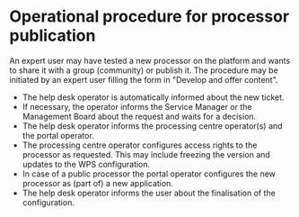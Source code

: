 # Operational procedure for processor publication

An expert user may have tested a new processor on the platform and wants to share it with a group (community) or publish it. The procedure may be initiated by an expert user filling the form in "Develop and offer content".

- The help desk operator is automatically informed about the new ticket.
- If necessary, the operator informs the Service Manager or the Management Board about the request and waits for a decision.
- The help desk operator informs the processing centre operator(s) and the portal operator.
- The processing centre operator configures access rights to the processor as requested. This may include freezing the version and updates to the WPS configuration.
- In case of a public processor the portal operator configures the new processor as (part of) a new application.
- The help desk operator informs the user about the finalisation of the configuration.
